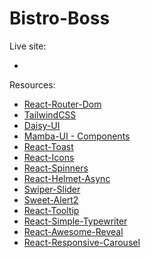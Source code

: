 # Bistro-Boss

Live site:

- []()

Resources:

- [React-Router-Dom](https://reactrouter.com/en/main)
- [TailwindCSS](https://tailwindcss.com)
- [Daisy-UI](https://daisyui.com/)
- [Mamba-UI - Components](https://mambaui.com/components)
- [React-Toast](https://www.npmjs.com/package/react-toastify)
- [React-Icons](https://react-icons.github.io/react-icons/)
- [React-Spinners](https://mhnpd.github.io/react-loader-spinner/)
- [React-Helmet-Async](https://www.npmjs.com/package/react-helmet-async/)
- [Swiper-Slider](https://swiperjs.com/)
- [Sweet-Alert2](https://sweetalert2.github.io/)
- [React-Tooltip](https://react-tooltip.com/)
- [React-Simple-Typewriter](https://www.npmjs.com/package/react-simple-typewriter/v/2.0.0)
- [React-Awesome-Reveal](https://www.npmjs.com/package/react-awesome-reveal#features)
- [React-Responsive-Carousel](https://www.npmjs.com/package/react-responsive-carousel)
